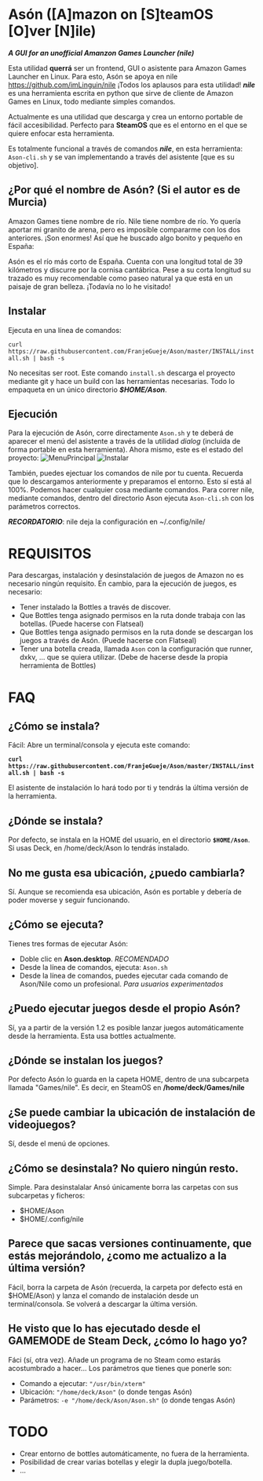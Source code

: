 # Asón ([A]mazon on [S]teamOS [O]ver [N]ile)
_**A GUI for an unofficial Amanzon Games Launcher (nile)**_

Esta utilidad **querrá** ser un frontend, GUI o asistente para Amazon Games Launcher en Linux. Para esto, Asón se apoya en nile https://github.com/imLinguin/nile ¡Todos los aplausos para esta utilidad! _**nile**_ es una herramienta escrita en python que sirve de cliente de Amazon Games en Linux, todo mediante simples comandos.

Actualmente es una utilidad que descarga y crea un entorno portable de fácil accesibilidad. Perfecto para **SteamOS** que es el entorno en el que se quiere enfocar esta herramienta.

Es totalmente funcional a través de comandos _**nile**_, en esta herramienta: `Ason-cli.sh` y se van implementando a través del asistente [que es su objetivo].

## ¿Por qué el nombre de Asón? (Si el autor es de Murcia)
Amazon Games tiene nombre de río.
Nile tiene nombre de río.
Yo quería aportar mi granito de arena, pero es imposible compararme con los dos anteriores. ¡Son enormes! Así que he buscado algo bonito y pequeño en España:

Asón es el río más corto de España. Cuenta con una longitud total de 39 kilómetros y discurre por la cornisa cantábrica. Pese a su corta longitud su trazado es muy recomendable como paseo natural ya que está en un paisaje de gran belleza. ¡Todavía no lo he visitado!

## Instalar
Ejecuta en una línea de comandos:

`curl https://raw.githubusercontent.com/FranjeGueje/Ason/master/INSTALL/install.sh | bash -s`

No necesitas ser root. Este comando `install.sh` descarga el proyecto mediante git y hace un build con las herramientas necesarias. Todo lo empaqueta en un único directorio _**$HOME/Ason**_.

## Ejecución
Para la ejecución de Asón, corre directamente `Ason.sh` y te deberá de aparecer el menú del asistente a través de la utilidad *dialog* (incluida de forma portable en esta herramienta). Ahora mismo, este es el estado del proyecto:
![MenuPrincipal](https://raw.githubusercontent.com/FranjeGueje/Ason/master/doc/01.png)
![Instalar](https://raw.githubusercontent.com/FranjeGueje/Ason/master/doc/02.png)

También, puedes ejectuar los comandos de nile por tu cuenta. Recuerda que lo descargamos anteriormente y preparamos el entorno. Esto sí está al 100%. Podemos hacer cualquier cosa mediante comandos. Para correr nile, mediante comandos, dentro del directorio Ason ejecuta `Ason-cli.sh` con los parámetros correctos.

_**RECORDATORIO**_: nile deja la configuración en ~/.config/nile/

# REQUISITOS
Para descargas, instalación y desinstalación de juegos de Amazon no es necesario ningún requisito.
En cambio, para la ejecución de juegos, es necesario:
* Tener instalado la Bottles a través de discover.
* Que Bottles tenga asignado permisos en la ruta donde trabaja con las botellas. (Puede hacerse con Flatseal)
* Que Bottles tenga asignado permisos en la ruta donde se descargan los juegos a través de Asón. (Puede hacerse con Flatseal)
* Tener una botella creada, llamada `Ason` con la configuración que runner, dxkv, ... que se quiera utilizar. (Debe de hacerse desde la propia herramienta de Bottles)

# FAQ
## ¿Cómo se instala?
Fácil: Abre un terminal/consola y ejecuta este comando:

**`curl https://raw.githubusercontent.com/FranjeGueje/Ason/master/INSTALL/install.sh | bash -s`**

El asistente de instalación lo hará todo por ti y tendrás la última versión de la herramienta.

## ¿Dónde se instala?
Por defecto, se instala en la HOME del usuario, en el directorio **`$HOME/Ason`**. Si usas Deck, en /home/deck/Ason lo tendrás instalado.

## No me gusta esa ubicación, ¿puedo cambiarla?
Sí. Aunque se recomienda esa ubicación, Asón es portable y debería de poder moverse y seguir funcionando.

## ¿Cómo se ejecuta?
Tienes tres formas de ejecutar Asón:
* Doble clic en **Ason.desktop**. _RECOMENDADO_
* Desde la línea de comandos, ejecuta: `Ason.sh`
* Desde la línea de comandos, puedes ejecutar cada comando de Ason/Nile como un profesional. _Para usuarios experimentados_

## ¿Puedo ejecutar juegos desde el propio Asón?
Sí, ya a partir de la versión 1.2 es posible lanzar juegos automáticamente desde la herramienta. Esta usa bottles actualmente.

## ¿Dónde se instalan los juegos?
Por defecto Asón lo guarda en la capeta HOME, dentro de una subcarpeta llamada "Games/nile". Es decir, en SteamOS en **/home/deck/Games/nile**

## ¿Se puede cambiar la ubicación de instalación de videojuegos?
Sí, desde el menú de opciones.

## ¿Cómo se desinstala? No quiero ningún resto.
Simple. Para desinstalalar Ansó únicamente borra las carpetas con sus subcarpetas y ficheros:
* $HOME/Ason
* $HOME/.config/nile

## Parece que sacas versiones continuamente, que estás mejorándolo, ¿como me actualizo a la última versión?
Fácil, borra la carpeta de Asón (recuerda, la carpeta por defecto está en $HOME/Ason) y lanza el comando de instalación desde un terminal/consola. Se volverá a descargar la última versión.

## He visto que lo has ejecutado desde el GAMEMODE de Steam Deck, ¿cómo lo hago yo?
Fáci (sí, otra vez). Añade un programa de no Steam como estarás acostumbrado a hacer... Los parámetros que tienes que ponerle son:
- Comando a ejecutar: `"/usr/bin/xterm"`
- Ubicación: `"/home/deck/Ason"` (o donde tengas Asón)
- Parámetros: `-e "/home/deck/Ason/Ason.sh"` (o donde tengas Asón)

# TODO
- Crear entorno de bottles automáticamente, no fuera de la herramienta.
- Posibilidad de crear varias botellas y elegir la dupla juego/botella.
- ...
